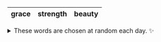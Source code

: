 <!-- word_basket start -->
| grace | strength | beauty |
| :---: | :------: | :----: |

<details>
  <summary>These words are chosen at random each day. ✨</summary>
  Take a look inside this repo to see how that works.
</details>
<!-- word_basket end -->
